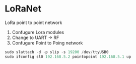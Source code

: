 # LoRaNet
LoRa point to point network


1) Confugure Lora modules 
2) Change to UART -> RF
3) Confugure Point to Poing network 


```php
sudo slattach -d -p slip -s 19200 /dev/ttyUSB0
sudo ifconfig sl0 192.168.5.2 pointopoint 192.168.5.1 up
```

